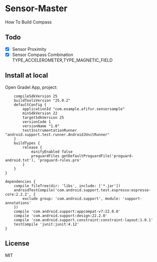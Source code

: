 # Sensor-Master
How To Build Compass

## Todo
- [x] Sensor Proximity
- [x] Sensor Compass Combination TYPE_ACCELEROMETER,TYPE_MAGNETIC_FIELD

## Install at local
Open Gradel App, project:  
``` android {
    compileSdkVersion 25
    buildToolsVersion "25.0.2"
    defaultConfig {
        applicationId "com.example.afifur.sensorsample"
        minSdkVersion 22
        targetSdkVersion 25
        versionCode 1
        versionName "1.0"
        testInstrumentationRunner "android.support.test.runner.AndroidJUnitRunner"
    }
    buildTypes {
        release {
            minifyEnabled false
            proguardFiles getDefaultProguardFile('proguard-android.txt'), 'proguard-rules.pro'
        }
    }
}

dependencies {
    compile fileTree(dir: 'libs', include: ['*.jar'])
    androidTestCompile('com.android.support.test.espresso:espresso-core:2.2.2', {
        exclude group: 'com.android.support', module: 'support-annotations'
    })
    compile 'com.android.support:appcompat-v7:22.0.0'
    compile 'com.android.support:design:22.2.0'
    compile 'com.android.support.constraint:constraint-layout:1.0.1'
    testCompile 'junit:junit:4.12'
}
```
 

## License
MIT

